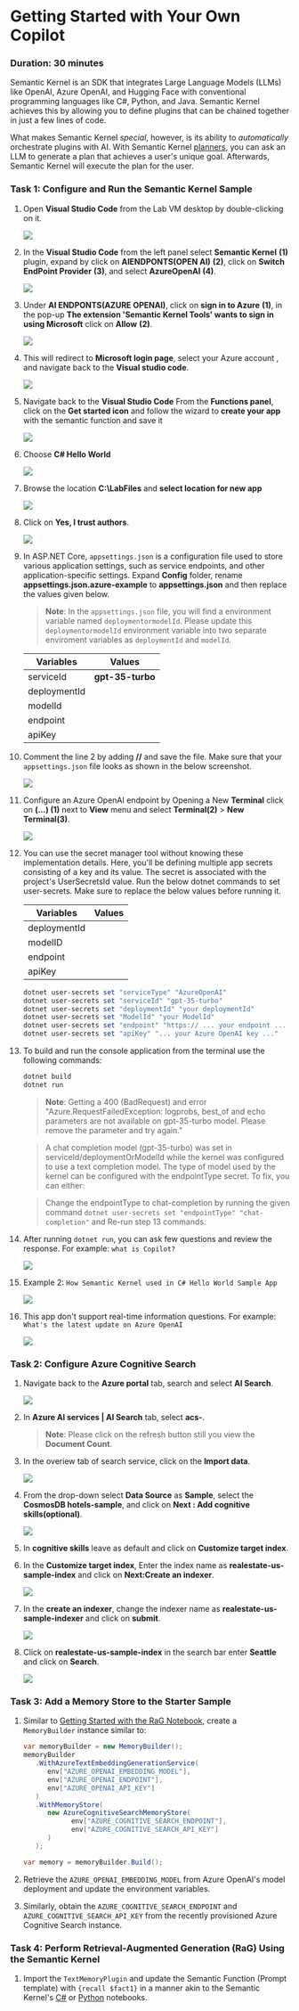 # Getting Started with Your Own Copilot

### Duration: 30 minutes

Semantic Kernel is an SDK that integrates Large Language Models (LLMs) like OpenAI, Azure OpenAI, and Hugging Face with conventional programming languages like C#, Python, and Java. Semantic Kernel achieves this by allowing you to define plugins that can be chained together in just a few lines of code.

What makes Semantic Kernel _special_, however, is its ability to _automatically_ orchestrate plugins with AI. With Semantic Kernel
[planners](https://learn.microsoft.com/en-us/semantic-kernel/ai-orchestration/planner), you can ask an LLM to generate a plan that achieves a user's unique goal. Afterwards, Semantic Kernel will execute the plan for the user.

### Task 1: Configure and Run the Semantic Kernel Sample

1. Open **Visual Studio Code** from the Lab VM desktop by double-clicking on it.

   ![](./Media/vs.png)

1. In the **Visual Studio Code** from the left panel select **Semantic Kernel** **(1)** plugin, expand  by click on **AIENDPONTS(OPEN AI)** **(2)**, click on **Switch EndPoint Provider** **(3)**, and select **AzureOpenAI** **(4)**.

   ![](./Media/Semantic-select.png)

1. Under **AI ENDPONTS(AZURE OPENAI)**, click on **sign in to Azure** **(1)**, in the pop-up  **The extension 'Semantic Kernel Tools' wants to sign in using Microsoft** click on **Allow** **(2)**.

   ![](./Media/Semantic-sign-in.png)

1. This will redirect to **Microsoft login page**, select your Azure account **<inject key="AzureAdUserEmail"></inject>**, and navigate back to the **Visual studio code**.

   ![](./Media/azure-account-select.png)

1. Navigate back to the **Visual Studio Code** From the **Functions panel**, click on the **Get started icon** and follow the wizard to **create your app** with the semantic function and save it

    ![](./Media/sskernal.png)

1. Choose **C# Hello World**

    ![](./Media/kkernal.png)

1. Browse the location **C:\LabFiles** and **select location for new app**

    ![](./Media/image1-lab(4).png)

1. Click on **Yes, I trust authors**.

    ![](./Media/trustauthor.png)

1. In ASP.NET Core, `appsettings.json` is a configuration file used to store various application settings, such as service endpoints, and other application-specific settings. Expand **Config** folder, rename **appsettings.json.azure-example** to **appsettings.json** and then replace the values given below.

   >**Note**: In the `appsettings.json` file, you will find a environment variable named `deploymentormodelId`. Please update this `deploymentormodelId` environment variable into two separate enviroment variables as `deploymentId` and `modelId`.

   | **Variables**                | **Values**                                                    |
   | ---------------------------- |---------------------------------------------------------------|
   | serviceId                    |  **gpt-35-turbo**                                           |
   | deploymentId                 | **<inject key="CompletionModel" enableCopy="true"/>**         |
   | modelId                      | **<inject key="CompletionModel" enableCopy="true"/>**
   | endpoint                     | **<inject key="OpenAIEndpoint" enableCopy="true"/>**          |
   | apiKey                       | **<inject key="OpenAIKey" enableCopy="true"/>**               |

1. Comment the line 2 by adding **//** and save the file. Make sure that your `appsettings.json` file looks as shown in the below screenshot.

    ![](./Media/hello-appsettings.png)

1. Configure an Azure OpenAI endpoint by Opening a New **Terminal** click on **(...) (1)** next to **View** menu and select **Terminal(2)** > **New Terminal(3)**.

    ![](./Media/image2-lab4.png)

1. You can use the secret manager tool without knowing these implementation details. Here, you'll be defining multiple app secrets consisting of a key and its value. The secret is associated with the project's UserSecretsId value. Run the below dotnet commands to set user-secrets. Make sure to replace the below values before running it.
  
   | **Variables**                | **Values**                                                    |
   | ---------------------------- |---------------------------------------------------------------|
   | deploymentId                 | **<inject key="CompletionModel" enableCopy="true"/>**         |
   | modelID                      | **<inject key="CompletionModel" enableCopy="true"/>**
   | endpoint                     | **<inject key="OpenAIEndpoint" enableCopy="true"/>**          |
   | apiKey                       | **<inject key="OpenAIKey" enableCopy="true"/>**               |
    

   ```powershell
   dotnet user-secrets set "serviceType" "AzureOpenAI"
   dotnet user-secrets set "serviceId" "gpt-35-turbo"
   dotnet user-secrets set "deploymentId" "your deploymentId"
   dotnet user-secrets set "ModelId" "your ModelId"
   dotnet user-secrets set "endpoint" "https:// ... your endpoint ... .openai.azure.com/"
   dotnet user-secrets set "apiKey" "... your Azure OpenAI key ..."
   ```
     
1. To build and run the console application from the terminal use the following commands:

   ```powershell
   dotnet build
   dotnet run
   ```

   >**Note**: Getting a 400 (BadRequest) and error "Azure.RequestFailedException: logprobs, best_of and echo parameters are not available on gpt-35-turbo model. Please remove the parameter and try again."
   
   > A chat completion model (gpt-35-turbo) was set in serviceId/deploymentOrModelId while the kernel was configured to use a text completion model. The type of model used by the kernel can be configured with the endpointType secret. To fix, you can either:
   
   > Change the endpointType to chat-completion by running the given command `dotnet user-secrets set "endpointType" "chat-completion"` and Re-run step 13 commands.

1. After running `dotnet run`, you can ask few questions and review the response. For example: `what is Copilot?`

   ![](./Media/question1.png)

1. Example 2: `How Semantic Kernel used in C# Hello World Sample App`

   ![](./Media/question2.1.png)

1. This app don't support real-time information questions. For example: `What's the latest update on Azure OpenAI`

   ![](./Media/question3.png)

### Task 2: Configure Azure Cognitive Search

1. Navigate back to the **Azure portal** tab, search and select **AI Search**.

    ![](./Media/ai-search1.png)    

1. In **Azure AI services | AI Search** tab, select **acs-<inject key="DeploymentID" enableCopy="false"/>**.

   > **Note**: Please click on the refresh button still you view the **Document Count**.

1. In the overiew tab of search service, click on the **Import data**.

    ![](./Media/import-data1.png)    
   
1. From the drop-down select **Data Source** as **Sample**, select the **CosmosDB hotels-sample**, and click on **Next : Add cognitive skills(optional)**.

   ![](./Media/import-data2.png)
   
1. In **cognitive skills** leave as default and click on **Customize target index**.

1. In the **Customize target index**, Enter the index name as **realestate-us-sample-index** and click on **Next:Create an indexer**.

   ![](./Media/import-data3.png)

1. In the **create an indexer**, change the indexer name as **realestate-us-sample-indexer** and click on **submit**.

   ![](./Media/import-data4.png)
    
1. Click on **realestate-us-sample-index** in the search bar enter **Seattle** and click on **Search**.

   ![](./Media/final-indexer.png)

### Task 3: Add a Memory Store to the Starter Sample 

1. Similar to [Getting Started with the RaG Notebook](https://github.com/Azure-Samples/miyagi/blob/main/sandbox/usecases/rag/dotnet/Getting-started.ipynb), create a `MemoryBuilder` instance similar to:

   ```cs
   var memoryBuilder = new MemoryBuilder();
   memoryBuilder
      .WithAzureTextEmbeddingGenerationService(
         env["AZURE_OPENAI_EMBEDDING_MODEL"],
         env["AZURE_OPENAI_ENDPOINT"],
         env["AZURE_OPENAI_API_KEY"]
      )
      .WithMemoryStore(
         new AzureCognitiveSearchMemoryStore(
               env["AZURE_COGNITIVE_SEARCH_ENDPOINT"],
               env["AZURE_COGNITIVE_SEARCH_API_KEY"]
         )
      );

   var memory = memoryBuilder.Build();
   ```

2. Retrieve the `AZURE_OPENAI_EMBEDDING_MODEL` from Azure OpenAI's model deployment and update the environment variables.

3. Similarly, obtain the `AZURE_COGNITIVE_SEARCH_ENDPOINT` and `AZURE_COGNITIVE_SEARCH_API_KEY` from the recently provisioned Azure Cognitive Search instance.

### Task 4: Perform Retrieval-Augmented Generation (RaG) Using the Semantic Kernel

1. Import the `TextMemoryPlugin` and update the Semantic Function (Prompt template) with `{recall $fact1}` in a manner akin to the Semantic Kernel's [C#](https://github.com/microsoft/semantic-kernel/blob/main/dotnet/notebooks/06-memory-and-embeddings.ipynb) or [Python](https://github.com/microsoft/semantic-kernel/blob/main/python/notebooks/06-memory-and-embeddings.ipynb) notebooks.

